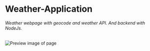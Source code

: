 # Weather-Application
###### Weather webpage with geocode and weather API. And backend with NodeJs.
![Preview image of page](112767878/209315234-7dddb2e7-5c85-4d1d-af83-36eefc82cab9.jpeg)




